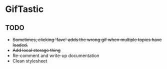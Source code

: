 # GifTastic

## TODO
* ~~Sometimes, clicking 'fave' adds the wrong gif when multiple topics have loaded.~~
* ~~Add local storage thing~~
* Re-comment and write-up documentation
* Clean stylesheet
